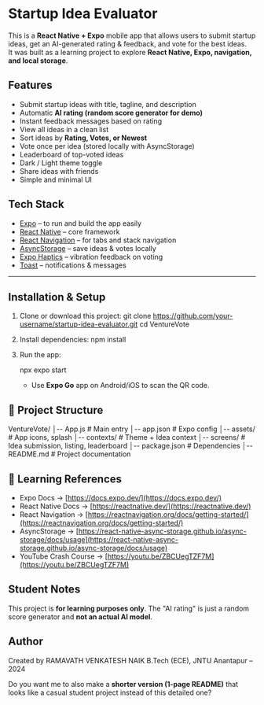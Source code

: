 # Startup Idea Evaluator

This is a **React Native + Expo** mobile app that allows users to submit startup ideas, get an AI-generated rating & feedback, and vote for the best ideas.  
It was built as a learning project to explore **React Native, Expo, navigation, and local storage**.
##  Features
- Submit startup ideas with title, tagline, and description
- Automatic **AI rating (random score generator for demo)**
- Instant feedback messages based on rating
- View all ideas in a clean list
- Sort ideas by **Rating, Votes, or Newest**
- Vote once per idea (stored locally with AsyncStorage)
- Leaderboard of top-voted ideas
- Dark / Light theme toggle
- Share ideas with friends
- Simple and minimal UI

##  Tech Stack
- [Expo](https://docs.expo.dev/) – to run and build the app easily
- [React Native](https://reactnative.dev/) – core framework
- [React Navigation](https://reactnavigation.org/) – for tabs and stack navigation
- [AsyncStorage](https://react-native-async-storage.github.io/async-storage/) – save ideas & votes locally
- [Expo Haptics](https://docs.expo.dev/versions/latest/sdk/haptics/) – vibration feedback on voting
- [Toast](https://github.com/calintamas/react-native-toast-message) – notifications & messages

---

##  Installation & Setup
1. Clone or download this project:
   git clone https://github.com/your-username/startup-idea-evaluator.git
   cd VentureVote
2. Install dependencies:
   npm install
3. Run the app:

   npx expo start
   * Use **Expo Go** app on Android/iOS to scan the QR code.
## 📂 Project Structure

VentureVote/
│-- App.js                 # Main entry
│-- app.json               # Expo config
│-- assets/                # App icons, splash
│-- contexts/              # Theme + Idea context
│-- screens/               # Idea submission, listing, leaderboard
│-- package.json           # Dependencies
│-- README.md              # Project documentation

## 📖 Learning References

* Expo Docs → [https://docs.expo.dev/](https://docs.expo.dev/)
* React Native Docs → [https://reactnative.dev/](https://reactnative.dev/)
* React Navigation → [https://reactnavigation.org/docs/getting-started/](https://reactnavigation.org/docs/getting-started/)
* AsyncStorage → [https://react-native-async-storage.github.io/async-storage/docs/usage](https://react-native-async-storage.github.io/async-storage/docs/usage)
* YouTube Crash Course → [https://youtu.be/ZBCUegTZF7M](https://youtu.be/ZBCUegTZF7M)

## Student Notes

This project is **for learning purposes only**.
The "AI rating" is just a random score generator and **not an actual AI model**.

## Author

Created by
 RAMAVATH VENKATESH NAIK
B.Tech (ECE), JNTU Anantapur – 2024

 

Do you want me to also make a **shorter version (1-page README)** that looks like a casual student project instead of this detailed one?
```
